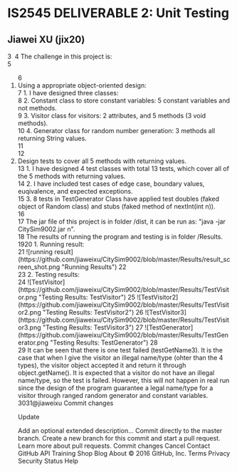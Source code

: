
# IS2545 DELIVERABLE 2: Unit Testing 

## Jiawei XU (jix20)
3
​
4
The challenge in this project is:</br>
5
<ol>
6
<li>Using a appropriate object-oriented design:</br></li>
7
1. I have designed three classes: </br>
8
2. Constant class to store constant variables: 5 constant variables and not methods.</br>
9
3. Visitor class for visitors: 2 attributes, and 5 methods (3 void methods). </br>
10
4. Generator class for random number generation: 3 methods all returning String values.</br>
11
</br>
12
<Li>Design tests to cover all 5 methods with returning values.</br></li>
13
1. I have designed 4 test classes with total 13 tests, which cover all of the 5 methods with returning values.</br>
14
2. I have included test cases of edge case, boundary values, euqivalence, and expected exceptions.</br>
15
3. 8 tests in TestGenerator Class have applied test doubles (faked object of Random class) and stubs (faked method of nextInt(int n)).</br>
16
</br>
17
The jar file of this project is in folder /dist, it can be run as: "java -jar CitySim9002.jar n". </br>
18
The results of running the program and testing is in folder /Results.</br>
19
​
20
1. Running result:</br>
21
![running result](https://github.com/jiaweixu/CitySim9002/blob/master/Results/result_screen_shot.png "Running Results")
22
</br>
23
2. Testing results:</br>
24
![TestVisitor](https://github.com/jiaweixu/CitySim9002/blob/master/Results/TestVisitor.png "Testing Results: TestVisitor")
25
![TestVisitor2](https://github.com/jiaweixu/CitySim9002/blob/master/Results/TestVisitor2.png "Testing Results: TestVisitor2")
26
![TestVisitor3](https://github.com/jiaweixu/CitySim9002/blob/master/Results/TestVisitor3.png "Testing Results: TestVisitor3")
27
![TestGenerator](https://github.com/jiaweixu/CitySim9002/blob/master/Results/TestGenerator.png "Testing Results: TestGenerator")
28
</br>
29
It can be seen that there is one test failed (testGetName3). It is the case that when I give the visitor an illegal name/type (ohter than the 4 types), the visitor object accepted it and return it through object.getName(). It is expected that a visitor do not have an illegal name/type, so the test is failed. However, this will not happen in real run since the design of the program guarantee a legal name/type for a visitor through ranged random generator and constant variables.</br>
30
​
31
​
@jiaweixu
Commit changes

Update 

Add an optional extended description…
  Commit directly to the master branch.
  Create a new branch for this commit and start a pull request. Learn more about pull requests.
Commit changes  Cancel
Contact GitHub API Training Shop Blog About
© 2016 GitHub, Inc. Terms Privacy Security Status Help
